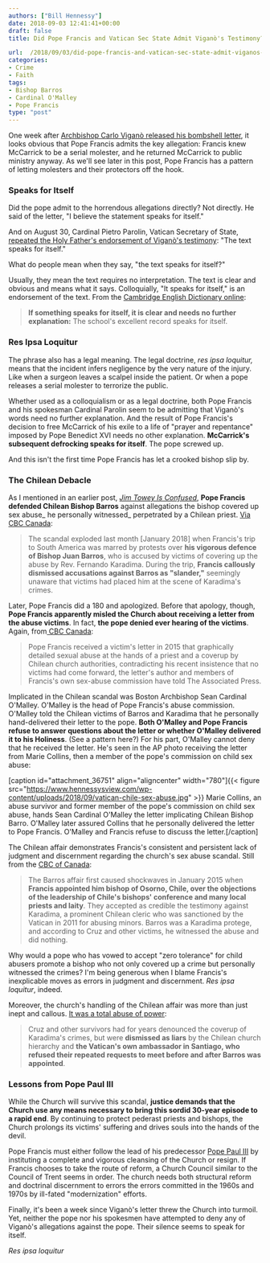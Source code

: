 ```yaml
---
authors: ["Bill Hennessy"]
date: 2018-09-03 12:41:41+00:00
draft: false
title: Did Pope Francis and Vatican Sec State Admit Viganò's Testimony?

url:  /2018/09/03/did-pope-francis-and-vatican-sec-state-admit-viganos-testimony/
categories:
- Crime
- Faith
tags:
- Bishop Barros
- Cardinal O'Malley
- Pope Francis
type: "post"
---
```


One week after [Archbishop Carlo Viganò released his bombshell letter](https://www.ncregister.com/daily-news/ex-nuncio-accuses-pope-francis-of-failing-to-act-on-mccarricks-abuse), it looks obvious that Pope Francis admits the key allegation: Francis knew McCarrick to be a serial molester, and he returned McCarrick to public ministry anyway. As we'll see later in this post, Pope Francis has a pattern of letting molesters and their protectors off the hook.



### Speaks for Itself



Did the pope admit to the horrendous allegations directly? Not directly. He said of the letter, "I believe the statement speaks for itself."

And on August 30, Cardinal Pietro Parolin, Vatican Secretary of State, [repeated the Holy Father's endorsement of Viganò's testimony](https://www.ewtnnews.com/catholic-news/World.php?id=18085): "The text speaks for itself."

What do people mean when they say, "the text speaks for itself?"

Usually, they mean the text requires no interpretation. The text is clear and obvious and means what it says. Colloquially, "It speaks for itself," is an endorsement of the text. From the [Cambridge English Dictionary online](https://dictionary.cambridge.org/dictionary/english/speaks-for-itself):



> **If something speaks for itself, it is clear and needs no further explanation:** The school's excellent record speaks for itself.





### Res Ipsa Loquitur



The phrase also has a legal meaning. The legal doctrine, _res ipsa loquitur,_ means that the incident infers negligence by the very nature of the injury. Like when a surgeon leaves a scalpel inside the patient. Or when a pope releases a serial molester to terrorize the public.

Whether used as a colloquialism or as a legal doctrine, both Pope Francis and his spokesman Cardinal Parolin seem to be admitting that Viganò's words need no further explanation. And the result of Pope Francis's decision to free McCarrick of his exile to a life of "prayer and repentance" imposed by Pope Benedict XVI needs no other explanation. **McCarrick's subsequent defrocking speaks for itself**. The pope screwed up.

And this isn't the first time Pope Francis has let a crooked bishop slip by.



### The Chilean Debacle



As I mentioned in an earlier post, [_Jim Towey Is Confused_](https://www.hennessysview.com/2018/09/01/jim-towey-is-confused/), **Pope Francis defended Chilean Bishop Barros** against allegations the bishop covered up sex abuse_ he personally witnessed_ perpetrated by a Chilean priest. [Via CBC Canada](https://www.cbc.ca/news/world/pope-advisers-abuse-victim-letter-denial-1.4519805):



> The scandal exploded last month [January 2018] when Francis's trip to South America was marred by protests over **his vigorous defence of Bishop Juan Barros**, who is accused by victims of covering up the abuse by Rev. Fernando Karadima. During the trip, **Francis callously dismissed accusations against Barros as "slander,"** seemingly unaware that victims had placed him at the scene of Karadima's crimes.



Later, Pope Francis did a 180 and apologized. Before that apology, though, **Pope Francis apparently misled the Church about receiving a letter from the abuse victims**. In fact, **the pope denied ever hearing of the victims**. Again, from[ CBC Canada](https://www.cbc.ca/news/world/pope-advisers-abuse-victim-letter-denial-1.4519805):



> Pope Francis received a victim's letter in 2015 that graphically detailed sexual abuse at the hands of a priest and a coverup by Chilean church authorities, contradicting his recent insistence that no victims had come forward, the letter's author and members of Francis's own sex-abuse commission have told The Associated Press.



Implicated in the Chilean scandal was Boston Archbishop Sean Cardinal O'Malley. O'Malley is the head of Pope Francis's abuse commission. O'Malley told the Chilean victims of Barros and Karadima that he personally hand-delivered their letter to the pope. **Both O'Malley and Pope Francis refuse to answer questions about the letter or whether O'Malley delivered it to his Holiness**. (See a pattern here?) For his part, O'Malley cannot deny that he received the letter. He's seen in the AP photo receiving the letter from Marie Collins, then a member of the pope's commission on child sex abuse:

[caption id="attachment_36751" align="aligncenter" width="780"]{{< figure src="https://www.hennessysview.com/wp-content/uploads/2018/09/vatican-chile-sex-abuse.jpg" >}}
Marie Collins, an abuse survivor and former member of the pope's commission on child sex abuse, hands Sean Cardinal O'Malley the letter implicating Chilean Bishop Barro. O'Malley later assured Collins that he personally delivered the letter to Pope Francis. O'Malley and Francis refuse to discuss the letter.[/caption]

The Chilean affair demonstrates Francis's consistent and persistent lack of judgment and discernment regarding the church's sex abuse scandal. Still from the [CBC of Canada](https://www.cbc.ca/news/world/pope-advisers-abuse-victim-letter-denial-1.4519805):



> The Barros affair first caused shockwaves in January 2015 when **Francis appointed him bishop of Osorno, Chile, over the objections of the leadership of Chile's bishops' conference and many local priests and laity**. They accepted as credible the testimony against Karadima, a prominent Chilean cleric who was sanctioned by the Vatican in 2011 for abusing minors. Barros was a Karadima protege, and according to Cruz and other victims, he witnessed the abuse and did nothing.



Why would a pope who has vowed to accept "zero tolerance" for child abusers promote a bishop who not only covered up a crime but personally witnessed the crimes? I'm being generous when I blame Francis's inexplicable moves as errors in judgment and discernment. _Res ipsa loquitur_, indeed.

Moreover, the church's handling of the Chilean affair was more than just inept and callous. [It was a total abuse of power](https://www.cbc.ca/news/world/pope-advisers-abuse-victim-letter-denial-1.4519805):



> Cruz and other survivors had for years denounced the coverup of Karadima's crimes, but were **dismissed as liars** by the Chilean church hierarchy and **the Vatican's own ambassador in Santiago, who refused their repeated requests to meet before and after Barros was appointed**.





### Lessons from Pope Paul III



While the Church will survive this scandal, **justice demands that the Church use any means necessary to bring this sordid 30-year episode to a rapid end**. By continuing to protect pederast priests and bishops, the Church prolongs its victims' suffering and drives souls into the hands of the devil.

Pope Francis must either follow the lead of his predecessor [Pope Paul III](https://www.newadvent.org/cathen/11579a.htm) by instituting a complete and vigorous cleansing of the Church or resign. If Francis chooses to take the route of reform, a Church Council similar to the Council of Trent seems in order. The church needs both structural reform and doctrinal discernment to errors the errors committed in the 1960s and 1970s by ill-fated "modernization" efforts.

Finally, it's been a week since Viganò's letter threw the Church into turmoil. Yet, neither the pope nor his spokesmen have attempted to deny any of Viganò's allegations against the pope. Their silence seems to speak for itself.

_Res ipsa loquitur_
